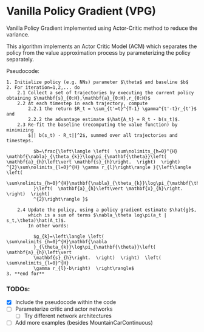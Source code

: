 # Vanilla Policy Gradient (VPG)

Vanilla Policy Gradient implemented using Actor-Critic method to reduce the variance.

This algorithm implements an Actor Critic Model (ACM)
which separates the policy from the value approximation process by
parameterizing the policy separately.

Pseudocode:
```
1. Initialize policy (e.g. NNs) parameter $\theta$ and baseline $b$
2. For iteration=1,2,... do
    2.1 Collect a set of trajectories by executing the current policy obtaining $\mathbf{s}_{0:H},\mathbf{a}_{0:H},r_{0:H}$
    2.2 At each timestep in each trajectory, compute
        2.2.1 the return $R_t = \sum_{t'=t}^{T-1} \gamma^{t'-t}r_{t'}$ and
        2.2.2 the advantage estimate $\hat{A_t} = R_t - b(s_t)$.
    2.3 Re-fit the baseline (recomputing the value function) by minimizing
        $|| b(s_t) - R_t||^2$, summed over all trajectories and timesteps.

          $b=\frac{\left\langle \left(  \sum\nolimits_{h=0}^{H} \mathbf{\nabla}_{\theta_{k}}\log\pi_{\mathbf{\theta}}\left(  \mathbf{a}_{h}\left\vert \mathbf{s}_{h}\right.  \right)  \right)  ^{2}\sum\nolimits_{l=0}^{H} \gamma r_{l}\right\rangle }{\left\langle \left(
          \sum\nolimits_{h=0}^{H}\mathbf{\nabla}_{\theta_{k}}\log\pi_{\mathbf{\theta}
          }\left(  \mathbf{a}_{h}\left\vert \mathbf{x}_{h}\right.  \right)  \right)
          ^{2}\right\rangle }$

    2.4 Update the policy, using a policy gradient estimate $\hat{g}$,
        which is a sum of terms $\nabla_\theta log\pi(a_t | s_t,\theta)\hat(A_t)$.
        In other words:

          $g_{k}=\left\langle \left(  \sum\nolimits_{h=0}^{H}\mathbf{\nabla
          }_{\theta_{k}}\log\pi_{\mathbf{\theta}}\left(  \mathbf{a}_{h}\left\vert
          \mathbf{s}_{h}\right.  \right)  \right)  \left(  \sum\nolimits_{l=0}^{H}
          \gamma r_{l}-b\right)  \right\rangle$
3. **end for**
```

### TODOs:
- [x] Include the pseudocode within the code
- [ ] Parameterize critic and actor networks
  - [ ] Try different network architectures
- [ ] Add more examples (besides MountainCarContinuous)
